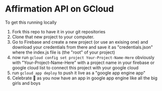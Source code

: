 # Affirmation API on GCloud

To get this running locally
1) Fork this repo to have it in your git repositories
2) Clone that new project to your computer.
3) Go to Firebase and create a new project (or use an exising one) and download your credentials from there and save it as "credentials.json" where the index.js file is (the "root" of your project)
4) now run ```gcloud config set project Your-Project-Name-Here``` obviously with "Your-Project-Name-Here" with a project name in your firebase or google cloud list to connect this project with your google cloud
5) run ```gcloud app deploy``` to push it live as a "google app engine app"
6) Celebrate 🎉 as you now have an app in google app engine like all the big girls and boys
